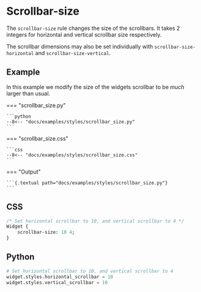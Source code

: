 # Scrollbar-size

The `scrollbar-size` rule changes the size of the scrollbars. It takes 2 integers for horizontal and vertical scrollbar size respectively.

The scrollbar dimensions may also be set individually with `scrollbar-size-horizontal` and `scrollbar-size-vertical`.

## Example

In this example we modify the size of the widgets scrollbar to be _much_ larger than usual.

=== "scrollbar_size.py"

    ```python
    --8<-- "docs/examples/styles/scrollbar_size.py"
    ```

=== "scrollbar_size.css"

    ```css
    --8<-- "docs/examples/styles/scrollbar_size.css"
    ```

=== "Output"

    ```{.textual path="docs/examples/styles/scrollbar_size.py"}
    ```

## CSS

```sass
/* Set horizontal scrollbar to 10, and vertical scrollbar to 4 */
Widget {
    scrollbar-size: 10 4;
}
```

## Python

```python
# Set horizontal scrollbar to 10, and vertical scrollbar to 4
widget.styles.horizontal_scrollbar = 10
widget.styles.vertical_scrollbar = 10
```
